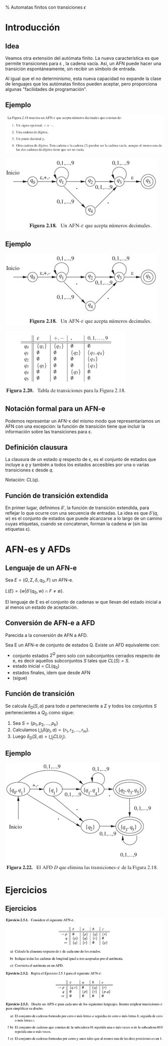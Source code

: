 % Automatas finitos con transiciones $\epsilon$

# Introducción

## Idea

Veamos otra extensión del autómata finito. La nueva característica es que permite transiciones
para ε , la cadena vacía. Así, un AFN puede hacer una transición espontáneamente, sin recibir un símbolo de
entrada.


Al igual que el no determinismo, esta nueva capacidad no
expande la clase de lenguajes que los autómatas finitos pueden aceptar, pero proporciona algunas "facilidades
de programación".

## Ejemplo

![](afe01.png)

![](afe02.png)

## Ejemplo

![](afe02.png)

![](afe03.png)

## Notación formal para un AFN-e

Podemos representar un AFN-ε del mismo modo que representaríamos un AFN con una excepción: la función
de transición tiene que incluir la información sobre las transiciones para ε.

## Definición clausura

La clausura de un estado $q$ respecto de ε, es el conjunto de estados que incluye
a $q$ y también a todos los estados accesibles por una o varias transiciones ε desde $q$.

Notación: $CL(q)$.


## Función de transición extendida

En primer lugar, definimos $δ'$, la función de transición extendida, para reflejar lo
que ocurre con una secuencia de entradas. La idea es que $δ'(q, w)$ es el conjunto
de estados que puede alcanzarse a lo largo de un camino cuyas etiquetas, cuando se concatenan,
forman la cadena $w$ (sin las etiquetas ε).

# AFN-es y AFDs

## Lenguaje de un AFN-e

Sea $E = (Q, Σ, δ , q_0 , F)$ un AFN-e.

$L(E) = \{w | δ'(q_0, w) \cap F  \neq \emptyset  \}$.

El lenguaje de E es el conjunto de cadenas w que llevan del estado
inicial a al menos un estado de aceptación.


## Conversión de AFN-e a AFD

Parecida a la conversión de AFN a AFD.

Sea E un AFN-e de conjunto de estados Q. Existe un AFD equivalente con:

* conjunto estados $2^Q$ pero solo con subconjuntos cerrados respecto de e,
  es decir aquellos subconjuntos $S$ tales que $CL(S)=S$.
* estado inicial = $CL(q_0)$
* estados finales, idem que desde AFN
* (sigue)


## Función de transición 


Se calcula $δ_D(S,a)$ para todo $a$ perteneciente a $Σ$ y todos los conjuntos $S$
pertenecientes a $Q_D$ como sigue:

1. Sea $S = \{p_1 , p_2 , \ldots , p_k \}$
2. Calculamos $\bigcup_i δ (p_i , a) = \{r_1, r_2, \ldots, r_m\}$.
3. Luego $δ_D(S,a) = \bigcup_j CL(r_j)$.


## Ejemplo

![](afe04.png)


# Ejercicios

## Ejercicios

![](afe05.png)
